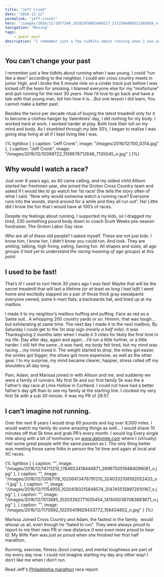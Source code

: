 ```yaml
---
title: "Jeff Cronk"
date: "2016-12-12"
permalink: "jeff-cronk/"
hero: "/images/2016/12/1977240_10201870083489217_2172584809313383856_n.jpg"
navigation: "Musing"
tags:
    - guest post
description: "I remember just a few tidbits about running when I was young. I could 'run like a deer' according to the neighbor, I could win cross country meets in junior High, and I broke the 5 minute mile on a cinder track just before I was kicked off the team for smoking."
---
```


## You can't change your past

I remember just a few tidbits about running when I was young. I could “run like a deer” according to the neighbor, I could win cross country meets in junior High, and I broke the 5 minute mile on a cinder track just before I was kicked off the team for smoking. I blamed everyone else for my “misfortune” and quit running for the next 30 years. How I’d love to go back and have a talk with that young man, tell him how it is….But one lesson I did learn, You cannot make a better past.

Besides the twice per decade ritual of buying the latest treadmill only for it to become a clothes hanger by Valentines’ day, I did nothing for my body. I worked hard at work. I worked harder at play. Both took their toll on my mind and body. As I stumbled through my late 30’s, I began to realize I was going stop living at all if I kept living like I was.

{% lightbox [
    { caption: "Jeff Cronk", image: "/images/2016/12/100_0314.jpg" },
    { caption: "Jeff Cronk", image: "/images/2016/12/10399722_1108678712646_7135045_n.jpg" }
]%}

## Why would I watch a race?

Just over 8 years ago, as 40 came calling, and my oldest child Allison started her freshmen year, she joined the Groton Cross Country team and asked If I would like to go watch her 1st race! She tells the story often of what I said. “Now why would someone watch a running race? Everyone runs into the woods, stand around for a while and they all run out”. Ha! Little did I know the fun that I would have at 100’s of races.

Despite my feelings about running, I supported my kids, so I dragged my tired, 230 something pound body down to coach Scott Weeks pre-season fundraiser, The Groton Labor Day race.

Who are all of these old people? I asked myself. These are not just kids. I know him, I know her, I didn’t know you could run. And look. They are smiling, talking, high fiving, eating, having fun. All shapes and sizes, all age groups _(I had yet to understand the racing meaning of age groups)_ at this point.

## I used to be fast!

That’s it! I used to run! Heck 30 years ago I was fast! Maybe that will be the secret treadmill that will last a lifetime _(or at least as long I had left)_ I went home and excitedly slapped on a pair of those thick gray sweatpants everyone owned, some k-mart flats, a backwards hat, and lined up at my mailbox.

I made it to my neighbor’s mailbox huffing and puffing. Face as red as a Santa suit.. A whopping 200 country yards or so. Hmmm, that was tough…but exhilarating at same time. The next day I made it to the next mailbox, By Saturday I could get to the 1st stop sign _(nearly a half mile)_. It was Thanksgiving 2 months later when I made it 3 miles for likely the first time in my life. Day after day, again and again….I’d run a little further, or a little harder. I still felt the same…it was hard, my body felt tired, but my mind was racing….my mind loved it. The weight started to drop, the miles got easier, the smiles got bigger, the shoes got more expensive, as well as the other gear. I to my surprise, my mind became clearer, happier, stress rolled off my shoulders all day long.

Pam, Adam, and Marissa joined in with Allison and me, and suddenly we were a family of runners. My first 5k and our first family 5k was the a Father’s day race at Lime Hollow in Cortland. I could not have had a better father’s day gift than to see my family at the starting line. I clocked my very first 5k with a sub 30 minute. It was my PR of 29:57.

## I can't imagine not running.

Over the next 8 years I would drop 60 pounds and log over 8,000 miles. I would watch my family do some amazing things as well… I would shave 10 minutes off that 5k time and grab PR’s every month. I would log Every single mile along with a bit of tomfoolery on www.dailymile.com where I (virtually) met some great people with the same passion as I. The only thing better was meeting those same folks in person the 1st time and again at local and XC races.

{% lightbox [
    { caption: "", image: "/images/2016/12/14711210_1784923418446871_2896750519484096061_o.jpg" },
    { caption: "", image: "/images/2016/12/13087118_10206413476791210_3240332108182052433_o-1.jpg" },
    { caption: "", image: "/images/2016/12/11154955_10204193315848574_3147455159972910167_o.jpg" },
    { caption: "", image: "/images/2016/12/1513685_10203392771035454_1415000387083883671_n.jpg" },
    { caption: "", image: "/images/2016/12/1170892_10200419829433772_158434802_n.jpg" }
]%}

Marissa Joined Cross Country and Adam, the fastest in the family,  would whoop us all, even though he “hated to run”. They were always proud to report to me their new PR or new distance _(I was even more proud to hear it)_. My Wife Pam was just as proud when she finished her first half marathon.

Running, exercise, fitness _(boot camp)_, and mental toughness are part of my every day now. I could not imagine starting my day any other way! I don’t like me when I don’t run.

Read Jeff's [Philadelphia marathon](/race-report/jeff-cronks-philadelphia-marathon-report/) race report.
